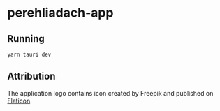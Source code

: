 # perehliadach-app

## Running 

```bash
yarn tauri dev
```

## Attribution

The application logo contains icon created by Freepik and published on [Flaticon](https://www.flaticon.com/free-icons/pen-tool).
